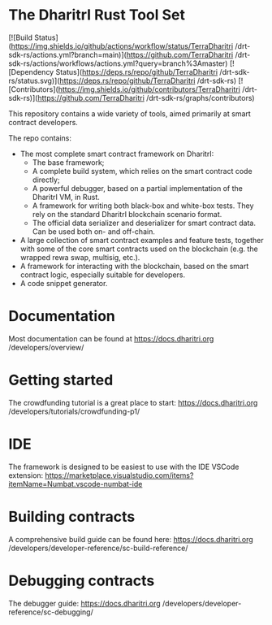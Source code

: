 # The DharitrI Rust Tool Set


[![Build Status](https://img.shields.io/github/actions/workflow/status/TerraDharitri
/drt-sdk-rs/actions.yml?branch=main)](https://github.com/TerraDharitri
/drt-sdk-rs/actions/workflows/actions.yml?query=branch%3Amaster) [![Dependency Status](https://deps.rs/repo/github/TerraDharitri
/drt-sdk-rs/status.svg)](https://deps.rs/repo/github/TerraDharitri
/drt-sdk-rs) [![Contributors](https://img.shields.io/github/contributors/TerraDharitri
/drt-sdk-rs)](https://github.com/TerraDharitri
/drt-sdk-rs/graphs/contributors)

This repository contains a wide variety of tools, aimed primarily at smart contract developers.

The repo contains:
- The most complete smart contract framework on DharitrI:
    - The base framework;
    - A complete build system, which relies on the smart contract code directly;
    - A powerful debugger, based on a partial implementation of the DharitrI VM, in Rust.
    - A framework for writing both black-box and white-box tests. They rely on the standard DharitrI blockchain scenario format.
    - The official data serializer and deserializer for smart contract data. Can be used both on- and off-chain.
- A large collection of smart contract examples and feature tests, together with some of the core smart contracts used on the blockchain (e.g. the wrapped rewa swap, multisig, etc.).
- A framework for interacting with the blockchain, based on the smart contract logic, especially suitable for developers.
- A code snippet generator.

# Documentation

Most documentation can be found at https://docs.dharitri.org
/developers/overview/

# Getting started

The crowdfunding tutorial is a great place to start: https://docs.dharitri.org
/developers/tutorials/crowdfunding-p1/

# IDE

The framework is designed to be easiest to use with the IDE VSCode extension: https://marketplace.visualstudio.com/items?itemName=Numbat.vscode-numbat-ide

# Building contracts

A comprehensive build guide can be found here: https://docs.dharitri.org
/developers/developer-reference/sc-build-reference/

# Debugging contracts

The debugger guide: https://docs.dharitri.org
/developers/developer-reference/sc-debugging/
